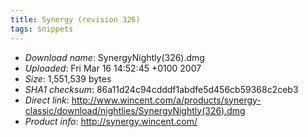 ```yaml
---
title: Synergy (revision 326)
tags: snippets
---
```


-   _Download name_: SynergyNightly(326).dmg
-   _Uploaded_: Fri Mar 16 14:52:45 +0100 2007
-   _Size_: 1,551,539 bytes
-   _SHA1 checksum_: 86a11d24c94cdddf1abdfe5d456cb59368c2ceb3
-   _Direct link_: <http://www.wincent.com/a/products/synergy-classic/download/nightlies/SynergyNightly(326).dmg>
-   _Product info_: <http://synergy.wincent.com/>

